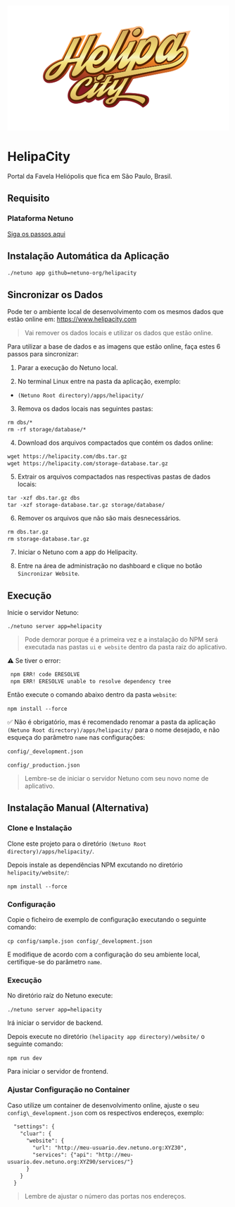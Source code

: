 ![Logo](https://raw.githubusercontent.com/netuno-org/helipacity/main/docs/logo.svg)

# HelipaCity

Portal da Favela Heliópolis que fica em São Paulo, Brasil.

## Requisito

### Plataforma Netuno

[Siga os passos aqui](https://doc.netuno.org/docs/pt-PT/installation/)

## Instalação Automática da Aplicação

```
./netuno app github=netuno-org/helipacity
```

## Sincronizar os Dados

Pode ter o ambiente local de desenvolvimento com os mesmos dados que estão online em: https://www.helipacity.com

> Vai remover os dados locais e utilizar os dados que estão online.

Para utilizar a base de dados e as imagens que estão online, faça estes 6 passos para sincronizar:

1. Parar a execução do Netuno local.

2. No terminal Linux entre na pasta da aplicação, exemplo:
  - `(Netuno Root directory)/apps/helipacity/`

3. Remova os dados locais nas seguintes pastas:
```
rm dbs/*
rm -rf storage/database/*
```

4. Download dos arquivos compactados que contém os dados online:
```
wget https://helipacity.com/dbs.tar.gz
wget https://helipacity.com/storage-database.tar.gz
```

5. Extrair os arquivos compactados nas respectivas pastas de dados locais:
```
tar -xzf dbs.tar.gz dbs
tar -xzf storage-database.tar.gz storage/database/
```

6. Remover os arquivos que não são mais desnecessários.
```
rm dbs.tar.gz
rm storage-database.tar.gz
```

7. Iniciar o Netuno com a app do Helipacity.

8. Entre na área de administração no dashboard e clique no botão `Sincronizar Website`.

## Execução

Inicie o servidor Netuno:

```
./netuno server app=helipacity
```

> Pode demorar porque é a primeira vez e a instalação do NPM será executada nas pastas `ui` e` website` dentro da pasta raiz do aplicativo.

:warning: Se tiver o error:
 
```
 npm ERR! code ERESOLVE
 npm ERR! ERESOLVE unable to resolve dependency tree
```

Então execute o comando abaixo dentro da pasta `website`:

`npm install --force`



:white_check_mark: Não é obrigatório, mas é recomendado renomar a pasta da aplicação `(Netuno Root directory)/apps/helipacity/` para o nome desejado, e não esqueça do parâmetro `name` nas configurações:

`config/_development.json`

`config/_production.json`

> Lembre-se de iniciar o servidor Netuno com seu novo nome de aplicativo.

## Instalação Manual (Alternativa)

### Clone e Instalação

Clone este projeto para o diretório `(Netuno Root directory)/apps/helipacity/`.

Depois instale as dependências NPM excutando no diretório `helipacity/website/`:

`npm install --force` 

### Configuração

Copie o ficheiro de exemplo de configuração executando o seguinte comando:

`cp config/sample.json config/_development.json`

E modifique de acordo com a configuração do seu ambiente local, certifique-se do parâmetro `name`.

### Execução

No diretório raíz do Netuno execute:

`./netuno server app=helipacity`

Irá iniciar o servidor de backend.

Depois execute no diretório `(helipacity app directory)/website/` o seguinte comando:

`npm run dev`

Para iniciar o servidor de frontend.

### Ajustar Configuração no Container

Caso utilize um container de desenvolvimento online, ajuste o seu `config\_development.json` com os respectivos endereços, exemplo:

```
  "settings": {
    "cluar": {
      "website": {
        "url": "http://meu-usuario.dev.netuno.org:XYZ30",
        "services": {"api": "http://meu-usuario.dev.netuno.org:XYZ90/services/"}
      }
    }
  }
```  

> Lembre de ajustar o número das portas nos endereços.
